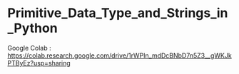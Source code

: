 # Primitive_Data_Type_and_Strings_in_Python
Google Colab : https://colab.research.google.com/drive/1rWPIn_mdDcBNbD7n5Z3__gWKJkPTByEz?usp=sharing
